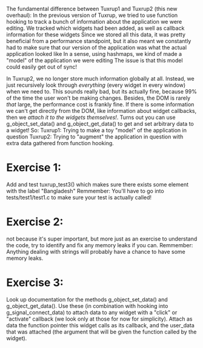 The fundamental difference between Tuxrup1 and Tuxrup2 (this new overhaul):
In the previous version of Tuxrup, we tried to use function hooking to track a bunch of information about the application we were editing. We tracked which widgets had been added, as well as callback information for these widgets
Since we stored all this data, it was pretty beneficial from a performance standpoint, but it also meant we constantly had to make sure that our version of the application was what the actual application looked like
In a sense, using hashmaps, we kind of made a "model" of the application we were editing
The issue is that this model could easily get out of sync!

In Tuxrup2, we no longer store much information globally at all. Instead, we just recursively look through *everything* (every widget in every window) when we need to. This sounds really bad, but its actually fine, because 99% of the time the user won't be making changes. Besides, the DOM is rarely *that* large, the performance cost is frankly fine.
If there is some information we can't get directly from the DOM, like information about widget callbacks, then we *attach it to the widgets themselves!*. Turns out you can use
g_object_set_data() 
and 
g_object_get_data()
to get and set arbitrary data to a widget! So:
Tuxrup1: Trying to make a toy "model" of the application in question
Tuxrup2: Trying to "augment" the application in question with extra data gathered from function hooking. 

# Exercise 1:
Add and test tuxrup_test3() which makes sure there exists some element with the label "Bangladesh"
Remmember: You'll have to go into tests/test1/test1.c to make sure your test is actually called!

# Exercise 2:
not because it's super important, but more just as an exercise to understand the code, try to identify and fix any memory leaks if you can.
Remmember: Anything dealing with strings will probably have a chance to have some memory leaks.

# Exercise 3:
Look up documentation for the methods g_object_set_data() and g_object_get_data().
Use these (in combination with hooking into g_signal_connect_data) to attach data to any widget with a "click" or "activate" callback (we look only at those for now for simplicity). 
Attach as data the function pointer this widget calls as its callback, and the user_data that was attached (the argument that will be given the function called by the widget).


